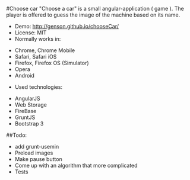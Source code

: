 #Choose car
"Choose a car" is a small angular-application ( game ). The player is offered to guess the image of the machine based on its name.

* Demo: http://genson.github.io/chooseCar/
* License: MIT
* Normally works in:
 - Chrome, Chrome Mobile
 - Safari, Safari iOS
 - Firefox, Firefox OS (Simulator)
 - Opera
 - Android
* Used technologies:
 - AngularJS
 - Web Storage
 - FireBase
 - GruntJS
 - Bootstrap 3

##Todo:
* add grunt-usemin
* Preload images 
* Make pause button
* Come up with an algorithm that more complicated
* Tests
